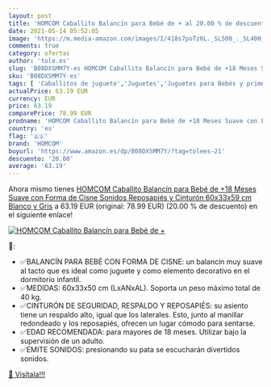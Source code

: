 ```yaml
---
layout: post
title: 'HOMCOM Caballito Balancín para Bebé de + al 20.00 % de descuento'
date: 2021-05-14 05:52:05
image: 'https://m.media-amazon.com/images/I/418s7poTz6L._SL500_._SL400_.jpg'
comments: true
category: ofertas
author: 'tole.es'
slug: 'B08DXSMM7Y-es HOMCOM Caballito Balancín para Bebé de +18 Meses Suave con...'
sku: 'B08DXSMM7Y-es'
tags: [ 'Caballitos de juguete','Juguetes','Juguetes para Bebés y primera infancia','Juguetes y juegos','bebé','homcom', ]
actualPrice: 63.19 EUR
currency: EUR
price: 63.19
comparePrice: 78.99 EUR
prodname: 'HOMCOM Caballito Balancín para Bebé de +18 Meses Suave con Forma de Cisne Sonidos Reposapiés y Cinturón 60x33x59 cm Blanco y Gris'
country: 'es'
flag: '🇪🇸'
brand: 'HOMCOM'
buyurl: 'https://www.amazon.es/dp/B08DXSMM7Y/?tag=tolees-21'
descuento: '20.00'
average: '63.19'
---
```


Ahora mismo tienes [HOMCOM Caballito Balancín para Bebé de +18 Meses Suave con Forma de Cisne Sonidos Reposapiés y Cinturón 60x33x59 cm Blanco y Gris](https://www.amazon.es/dp/B08DXSMM7Y/?tag=tolees-21) a 63.19 EUR (original: 78.99 EUR) (20.00 %  de descuento) en el siguiente enlace!

[![HOMCOM Caballito Balancín para Bebé de +](https://m.media-amazon.com/images/I/418s7poTz6L._SL500_._SL400_.jpg)](https://www.amazon.es/dp/B08DXSMM7Y/?tag=tolees-21)

🔎:

- ✅BALANCÍN PARA BEBÉ CON FORMA DE CISNE: un balancín muy suave al tacto que es ideal como juguete y como elemento decorativo en el dormitorio infantil.
- ✅MEDIDAS: 60x33x50 cm (LxANxAL). Soporta un peso máximo total de 40 kg.
- ✅CINTURÓN DE SEGURIDAD, RESPALDO Y REPOSAPIÉS: su asiento tiene un respaldo alto, igual que los laterales. Esto, junto al manillar redondeado y los reposapiés, ofrecen un lugar cómodo para sentarse.
- ✅EDAD RECOMENDADA: para mayores de 18 meses. Utilizar bajo la supervisión de un adulto.
- ✅EMITE SONIDOS: presionando su pata se escucharán divertidos sonidos.

[🛒 Visítala!!!](https://www.amazon.es/dp/B08DXSMM7Y/?tag=tolees-21)
